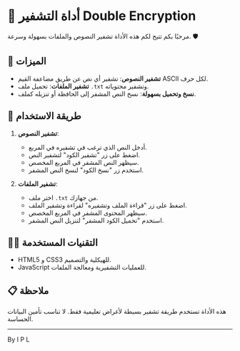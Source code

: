 # 🔐 أداة التشفير Double Encryption

مرحبًا بكم تتيح لكم هذه الأداة تشفير النصوص والملفات بسهولة وسرعة. 🛡️

## 🌟 الميزات

- **تشفير النصوص**: تشفير أي نص عن طريق مضاعفة القيم ASCII لكل حرف.
- **تشفير الملفات**: تحميل ملف `.txt` وتشفير محتوياته.
- **نسخ وتحميل بسهولة**: نسخ النص المشفر إلى الحافظة أو تنزيله كملف.

## 🚀 طريقة الاستخدام

1. **تشفير النصوص**:
   - أدخل النص الذي ترغب في تشفيره في المربع.
   - اضغط على زر "تشفير الكود" لتشفير النص.
   - سيظهر النص المشفر في المربع المخصص.
   - استخدم زر "نسخ الكود" لنسخ النص المشفر.

2. **تشفير الملفات**:
   - اختر ملف `.txt` من جهازك.
   - اضغط على زر "قراءة الملف وتشفيره" لقراءة وتشفير الملف.
   - سيظهر المحتوى المشفر في المربع المخصص.
   - استخدم "تحميل الكود المشفر" لتنزيل النص المشفر.

## 👨‍💻 التقنيات المستخدمة

- HTML5 و CSS3 للهيكلية والتصميم.
- JavaScript للعمليات التشفيرية ومعالجة الملفات.

## 📋 ملاحظة

هذه الأداة تستخدم طريقة تشفير بسيطة لأغراض تعليمية فقط. لا تناسب تأمين البيانات الحساسة.

---
By I P L
